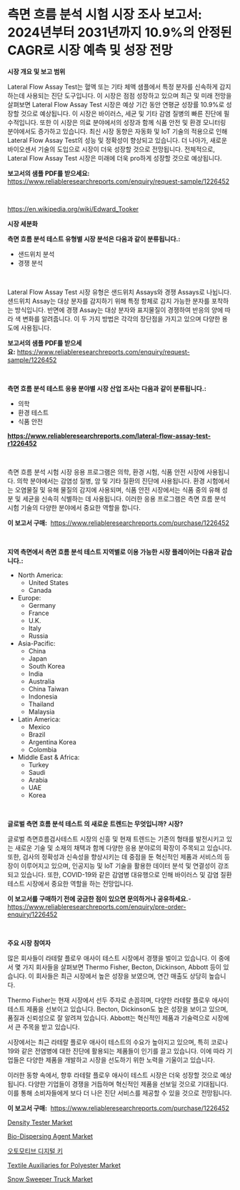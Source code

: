 <p><h1>측면 흐름 분석 시험 시장 조사 보고서: 2024년부터 2031년까지 10.9%의 안정된 CAGR로 시장 예측 및 성장 전망</h1></p><p><strong>시장 개요 및 보고 범위</strong></p>
<p><p>Lateral Flow Assay Test는 혈액 또는 기타 체액 샘플에서 특정 분자를 신속하게 감지하는데 사용되는 진단 도구입니다. 이 시장은 점점 성장하고 있으며 최근 및 미래 전망을 살펴보면 Lateral Flow Assay Test 시장은 예상 기간 동안 연평균 성장률 10.9%로 성장할 것으로 예상됩니다. 이 시장은 바이러스, 세균 및 기타 감염 질병의 빠른 진단에 필수적입니다. 또한 이 시장은 의료 분야에서의 성장과 함께 식품 안전 및 환경 모니터링 분야에서도 증가하고 있습니다. 최신 시장 동향은 자동화 및 IoT 기술의 적용으로 인해 Lateral Flow Assay Test의 성능 및 정확성이 향상되고 있습니다. 더 나아가, 새로운 바이오센서 기술의 도입으로 시장이 더욱 성장할 것으로 전망됩니다. 전체적으로, Lateral Flow Assay Test 시장은 미래에 더욱 pro하게 성장할 것으로 예상됩니다.</p></p>
<p><strong>보고서의 샘플 PDF를 받으세요:</strong> <a href="https://www.reliableresearchreports.com/enquiry/request-sample/1226452">https://www.reliableresearchreports.com/enquiry/request-sample/1226452</a></p>
<p>&nbsp;</p>
<p><a href="https://en.wikipedia.org/wiki/Edward_Tooker">https://en.wikipedia.org/wiki/Edward_Tooker</a></p>
<p><strong>시장 세분화</strong></p>
<p><strong>측면 흐름 분석 테스트 유형별 시장 분석은 다음과 같이 분류됩니다.:</strong></p>
<p><ul><li>샌드위치 분석</li><li>경쟁 분석</li></ul></p>
<p>&nbsp;</p>
<p><p>Lateral Flow Assay Test 시장 유형은 샌드위치 Assays와 경쟁 Assays로 나뉩니다. 샌드위치 Assay는 대상 분자를 감지하기 위해 특정 항체로 감지 가능한 분자를 포착하는 방식입니다. 반면에 경쟁 Assay는 대상 분자와 표지물질이 경쟁하여 반응의 양에 따라 색 변화를 알려줍니다. 이 두 가지 방법은 각각의 장단점을 가지고 있으며 다양한 용도에 사용됩니다.</p></p>
<p><strong>보고서의 샘플 PDF를 받으세요:</strong>&nbsp;<a href="https://www.reliableresearchreports.com/enquiry/request-sample/1226452">https://www.reliableresearchreports.com/enquiry/request-sample/1226452</a></p>
<p>&nbsp;</p>
<p><strong> 측면 흐름 분석 테스트 응용 분야별 시장 산업 조사는 다음과 같이 분류됩니다.:</strong></p>
<p><ul><li>의학</li><li>환경 테스트</li><li>식품 안전</li></ul></p>
<p><strong><a href="https://www.reliableresearchreports.com/lateral-flow-assay-test-r1226452">https://www.reliableresearchreports.com/lateral-flow-assay-test-r1226452</a></strong></p>
<p>&nbsp;</p>
<p><p>측면 흐름 분석 시험 시장 응용 프로그램은 의학, 환경 시험, 식품 안전 시장에 사용됩니다. 의학 분야에서는 감염성 질병, 암 및 기타 질환의 진단에 사용됩니다. 환경 시험에서는 오염물질 및 유해 물질의 감지에 사용되며, 식품 안전 시장에서는 식품 중의 유해 성분 및 세균을 신속히 식별하는 데 사용됩니다. 이러한 응용 프로그램은 측면 흐름 분석 시험 기술의 다양한 분야에서 중요한 역할을 합니다.</p></p>
<p><strong>이 보고서 구매:</strong>&nbsp; <a href="https://www.reliableresearchreports.com/purchase/1226452">https://www.reliableresearchreports.com/purchase/1226452</a></p>
<p>&nbsp;</p>
<p><strong>지역 측면에서 측면 흐름 분석 테스트 지역별로 이용 가능한 시장 플레이어는 다음과 같습니다.:</strong></p>
<p><ul>
    <li>
        North America:
        <ul>
            <li>United States</li>
            <li>Canada</li>
        </ul>
    </li>
    <li>
        Europe:
        <ul>
            <li>Germany</li>
            <li>France</li>
            <li>U.K.</li>
            <li>Italy</li>
            <li>Russia</li>
        </ul>
    </li>
    <li>
        Asia-Pacific:
        <ul>
            <li>China</li>
            <li>Japan</li>
            <li>South Korea</li>
            <li>India</li>
            <li>Australia</li>
            <li>China Taiwan</li>
            <li>Indonesia</li>
            <li>Thailand</li>
            <li>Malaysia</li>
        </ul>
    </li>
    <li>
        Latin America:
        <ul>
            <li>Mexico</li>
            <li>Brazil</li>
            <li>Argentina Korea</li>
            <li>Colombia</li>
        </ul>
    </li>
    <li>
        Middle East & Africa:
        <ul>
            <li>Turkey</li>
            <li>Saudi</li>
            <li>Arabia</li>
            <li>UAE</li>
            <li>Korea</li>
        </ul>
    </li>
    </ul></p>
<p>&nbsp;</p>
<p><strong>글로벌 측면 흐름 분석 테스트 의 새로운 트렌드는 무엇입니까? 시장?</strong></p>
<p><p>글로벌 측면흐름검사테스트 시장의 신흥 및 현재 트렌드는 기존의 형태를 발전시키고 있는 새로운 기술 및 소재의 채택과 함께 다양한 응용 분야로의 확장이 주목되고 있습니다. 또한, 검사의 정확성과 신속성을 향상시키는 데 중점을 둔 혁신적인 제품과 서비스의 등장이 이루어지고 있으며, 인공지능 및 IoT 기술을 활용한 데이터 분석 및 연결성이 강조되고 있습니다. 또한, COVID-19와 같은 감염병 대유행으로 인해 바이러스 및 감염 질환 테스트 시장에서 중요한 역할을 하는 전망입니다.</p></p>
<p><strong>이 보고서를 구매하기 전에 궁금한 점이 있으면 문의하거나 공유하세요.</strong>- <a href="https://www.reliableresearchreports.com/enquiry/pre-order-enquiry/1226452">https://www.reliableresearchreports.com/enquiry/pre-order-enquiry/1226452</a></p>
<p>&nbsp;</p>
<p><strong>주요 시장 참여자</strong></p>
<p><p>많은 회사들이 라테랄 플로우 애사이 테스트 시장에서 경쟁을 벌이고 있습니다. 이 중에서 몇 가지 회사들을 살펴보면 Thermo Fisher, Becton, Dickinson, Abbott 등이 있습니다. 이 회사들은 최근 시장에서 높은 성장을 보였으며, 연간 매출도 상당히 높습니다.</p><p>Thermo Fisher는 현재 시장에서 선두 주자로 손꼽히며, 다양한 라테랄 플로우 애사이 테스트 제품을 선보이고 있습니다. Becton, Dickinson도 높은 성장을 보이고 있으며, 품질과 신뢰성으로 잘 알려져 있습니다. Abbott는 혁신적인 제품과 기술력으로 시장에서 큰 주목을 받고 있습니다.</p><p>시장에서는 최근 라테랄 플로우 애사이 테스트의 수요가 높아지고 있으며, 특히 코로나19와 같은 전염병에 대한 진단에 활용되는 제품들이 인기를 끌고 있습니다. 이에 따라 기업들은 다양한 제품을 개발하고 시장을 선도하기 위한 노력을 기울이고 있습니다.</p><p>이러한 동향 속에서, 향후 라테랄 플로우 애사이 테스트 시장은 더욱 성장할 것으로 예상됩니다. 다양한 기업들이 경쟁을 거듭하며 혁신적인 제품을 선보일 것으로 기대됩니다. 이를 통해 소비자들에게 보다 더 나은 진단 서비스를 제공할 수 있을 것으로 전망됩니다.</p></p>
<p><strong>이 보고서 구매:</strong>&nbsp;&nbsp;<a href="https://www.reliableresearchreports.com/purchase/1226452">https://www.reliableresearchreports.com/purchase/1226452</a></p>
<p><p><a href="https://www.linkedin.com/pulse/density-tester-industry-analysis-report-its-market-size-share-jsqyf?trackingId=tsM9MveT89rhVe7RnR%2B7Dw%3D%3D">Density Tester Market</a></p><p><a href="https://github.com/Airanohannonzb68e5pb53oc1/Market-Research-Report-List-3/blob/main/bio-dispersing-agent-market.md">Bio-Dispersing Agent Market</a></p><p><a href="https://github.com/LuckeyCorbin/Market-Research-Report-List-2/blob/main/911413127293.md">오토모티브 디지털 키</a></p><p><a href="https://github.com/DarrenSipes1990/Market-Research-Report-List-2/blob/main/textile-auxiliaries-for-polyester-market.md">Textile Auxiliaries for Polyester Market</a></p><p><a href="https://www.linkedin.com/pulse/global-snow-sweeper-truck-market-product-type-application-t5iqc?trackingId=aBkumg5brWeznfRXYnLhdw%3D%3D">Snow Sweeper Truck Market</a></p></p>